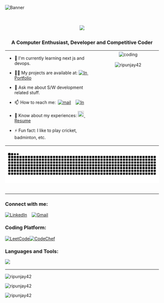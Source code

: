 ![Banner](https://i.ibb.co/PwV4Rwx/banner3.png)
<!-- ![Banner](https://i.ibb.co/9VtFR07/banner24.png)-->
<h1 align="center">
  <a href="https://git.io/typing-svg">
    <img src="https://readme-typing-svg.herokuapp.com/?lines=Hi+There!+👋;+I+am+Ripunjay+Choudhury!;&center=true&size=30">
  </a>
</h1>


<h3 align="center">A Computer Enthusiast, Developer and Competitive Coder</h3>

<div align="center">
<table>
  <tr>
    <td valign="top" width="60%">

- 🌱 I'm currently learning next js and devops.
- 👨‍💻 My projects are available at: [<img src="https://upload.wikimedia.org/wikipedia/commons/thumb/3/37/Portfolio.svg/720px-Portfolio.svg.png?20121015192128" alt="ln" width="20" height="15"/>&nbsp; Portfolio](https://ripunjay-portfolio.vercel.app/)
- 💬 Ask me about S/W development related stuff.
- 📫 How to reach me:&nbsp;&nbsp;[<img src="https://upload.wikimedia.org/wikipedia/commons/7/7e/Gmail_icon_%282020%29.svg" alt="mail" width="20" height="20"/>](mailto:ripunjaychoudhury42@gmail.com)&nbsp;&nbsp;&nbsp;
[<img src="https://cdn.jsdelivr.net/gh/devicons/devicon@latest/icons/linkedin/linkedin-original.svg" alt="ln" width="20" height="20"/>](https://www.linkedin.com/in/ripunjay-choudhury-83864524b)
- 📄 Know about my experiences: [<img src="https://cdns.iconmonstr.com/wp-content/releases/preview/2021/240/iconmonstr-cv-4.png" width="20" height="20"/>&nbsp; Resume](https://drive.google.com/file/d/1GgtkrPsKERVkkUxn2GrA_xgi9sFWQTBK/view?usp=sharing)
- ⚡ Fun fact: I like to play cricket, badminton, etc.

    </td>
   <td valign="top" width="40%">
      <div align="center">
        <img align="center" alt="coding" width="100%" src="https://www.lambdatest.com/resources/images/news24.gif">
        <br><br>
        <img src="https://komarev.com/ghpvc/?username=ripunjay42&label=Profile%20views&color=0e75b6&style=flat" alt="ripunjay42" />
      </div>
    </td>
  </tr>
</table>
</div>

<p align="center">
  <source media="(prefers-color-scheme: dark)" srcset="https://github.com/Ripunjay42/Ripunjay42/blob/output/github-contribution-grid-snake.gif)" />
  <img src="https://github.com/Ripunjay42/Ripunjay42/blob/output/github-snake-dark.svg" alt="Snake animation" />
  <br>
  <br>
</p>
<hr>

<h3 align="left">Connect with me:</h3>

[<img src="https://skillicons.dev/icons?i=linkedin" alt="LinkedIn"/>](https://www.linkedin.com/in/ripunjay-choudhury-83864524b/)&nbsp;&nbsp;&nbsp;
[<img src="https://skillicons.dev/icons?i=gmail" alt="Gmail"/>](mailto:ripunjaychoudhury42@gmail.com)

<h3 align="left">Coding Platform:</h3>

[<img align="center" src="https://ripunjay-portfolio.vercel.app/assets/leetcode-BxVBsOYN.png" alt="LeetCode" height="55" width="55" />](https://leetcode.com/u/Ripunjay42/)[<img align="center" src="https://ripunjay-portfolio.vercel.app/assets/codechef-ChocRgCa.png" alt="CodeChef" width="50" height="50"/>](https://www.codechef.com/users/ripunjay42)

<h3 align="left">Languages and Tools:</h3>

<p align="left">
  <a href="https://ripunjay-portfolio.vercel.app/">
    <img src="https://skillicons.dev/icons?i=c,cpp,java,python,javascript,html,css,react,nextjs,tailwind,bootstrap,nodejs,express,flask,django,mysql,postgresql,sqlite,linux,docker,git,github,vscode" /><br>
<!--     <img src="https://skillicons.dev/icons?i=angular,bootstrap,mongodb,mysql,django,html,redux,blender,ae,linux,vscode,heroku,figma" /> -->

  </a>
</p>

 <hr>
<p align="left"><img  src="https://github-readme-stats.vercel.app/api/top-langs?username=ripunjay42&hide=jupyter%20notebook,HTML&show_icons=true&locale=en&layout=compact&theme=tokyonight" alt="ripunjay42" /></p>
<!-- <p align="left">&nbsp;<img src="https://github-readme-stats.vercel.app/api?username=ripunjay42&show_icons=true&locale=en&theme=tokyonight" alt="ripunjay42" /></p> -->
<p align="left"><img src="https://streak-stats.demolab.com?user=Ripunjay42&theme=tokyonight" alt="ripunjay42" /></p>
<p align="left"><img src="https://github-readme-activity-graph.vercel.app/graph?username=Ripunjay42&bg_color=21232a&color=a8eeff&line=61dafb&point=f0fcff&area=true&hide_border=false" alt="ripunjay42" /></p>
